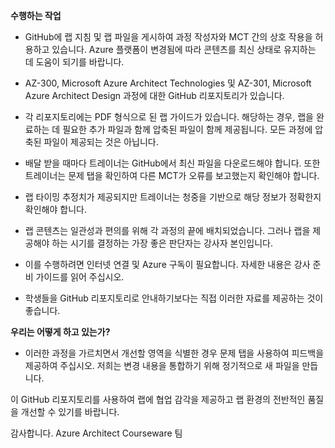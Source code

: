 ﻿**수행하는 작업**

*	GitHub에 랩 지침 및 랩 파일을 게시하여 과정 작성자와 MCT 간의 상호 작용을 허용하고 있습니다. Azure 플랫폼이 변경됨에 따라 콘텐츠를 최신 상태로 유지하는 데 도움이 되기를 바랍니다.

*	AZ-300, Microsoft Azure Architect Technologies 및 AZ-301, Microsoft Azure Architect Design 과정에 대한 GitHub 리포지토리가 있습니다.

*	각 리포지토리에는 PDF 형식으로 된 랩 가이드가 있습니다. 해당하는 경우, 랩을 완료하는 데 필요한 추가 파일과 함께 압축된 파일이 함께 제공됩니다. 모든 과정에 압축된 파일이 제공되는 것은 아닙니다. 

*	배달 받을 때마다 트레이너는 GitHub에서 최신 파일을 다운로드해야 합니다. 또한 트레이너는 문제 탭을 확인하여 다른 MCT가 오류를 보고했는지 확인해야 합니다.  

*	랩 타이밍 추정치가 제공되지만 트레이너는 청중을 기반으로 해당 정보가 정확한지 확인해야 합니다.

*	랩 콘텐츠는 일관성과 편의를 위해 각 과정의 끝에 배치되었습니다. 그러나 랩을 제공해야 하는 시기를 결정하는 가장 좋은 판단자는 강사자 본인입니다.

*	이를 수행하려면 인터넷 연결 및 Azure 구독이 필요합니다. 자세한 내용은 강사 준비 가이드를 읽어 주십시오. 

*	학생들을 GitHub 리포지토리로 안내하기보다는 직접 이러한 자료를 제공하는 것이 좋습니다. 

**우리는 어떻게 하고 있는가?**

*	이러한 과정을 가르치면서 개선할 영역을 식별한 경우 문제 탭을 사용하여 피드백을 제공하여 주십시오. 저희는 변경 내용을 통합하기 위해 정기적으로 새 파일을 만듭니다. 

이 GitHub 리포지토리를 사용하여 랩에 협업 감각을 제공하고 랩 환경의 전반적인 품질을 개선할 수 있기를 바랍니다. 

감사합니다.
Azure Architect Courseware 팀

